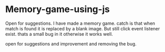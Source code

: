 # Memory-game-using-js
Open for suggestions.
I have made a memory game.
catch is that when match is found it is replaced by a blank image.
But still click event listener exist.
thats a small bug in it otherwise it works well.

open for suggestions and improvement and removing the bug.
